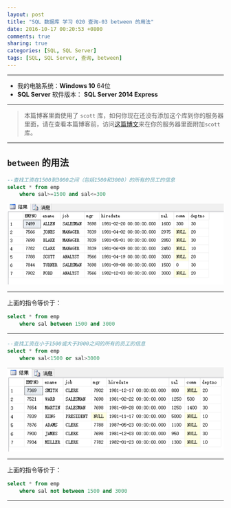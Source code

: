 ```yaml
---
layout: post
title: "SQL 数据库 学习 020 查询-03 between 的用法"
date: 2016-10-17 00:20:53 +0800
comments: true
sharing: true
categories: [SQL, SQL Server]
tags: [SQL, SQL Server, 查询, between]
---
```



---

* 我的电脑系统：**Windows  10** 64位
* **SQL Server** 软件版本： **SQL Server 2014 Express**

---

> 本篇博客里面使用了 `scott` 库，如何你现在还没有添加这个库到你的服务器里面，请在查看本篇博客前，访问[这篇博文](http://www.aobosir.com/blog/2016/10/16/SQL-Learning-016-how-to-attach-a-database/)来在你的服务器里面附加`scott`库。

---

## `between` 的用法

```sql
--查找工资在1500到3000之间（包括1500和3000）的所有的员工的信息
select * from emp
	where sal>=1500 and sal<=300
```

![Alt text](/images/2016-10-17-SQL-Learning-020-Query-03-between-usage/1476634590985.png)


---

上面的指令等价于：

```sql
select * from emp
	where sal between 1500 and 3000
```

---

```sql
--查找工资在小于1500或大于3000之间的所有的员工的信息
select * from emp
	where sal<1500 or sal>3000
```

![Alt text](/images/2016-10-17-SQL-Learning-020-Query-03-between-usage/1476634665094.png)


---

上面的指令等价于：

```sql
select * from emp
	where sal not between 1500 and 3000
```

---



